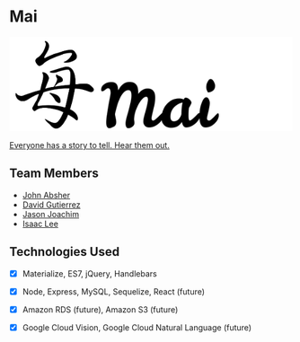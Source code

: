 # Mai
![Mai](public/assets/images/mai_splash.png?raw=true)

[Everyone has a story to tell. Hear them out.](https://mai-app.herokuapp.com/)


## Team Members
- [John Absher](https://www.linkedin.com/in/johnabsher/)
- [David Gutierrez](https://www.linkedin.com/in/david-gutierrez-979a4a148/)
- [Jason Joachim](https://www.linkedin.com/in/jasonjoachim/)
- [Isaac Lee](https://www.linkedin.com/in/ijlee2/)


## Technologies Used
- [x] Materialize, ES7, jQuery, Handlebars

- [x] Node, Express, MySQL, Sequelize, React (future)

- [x] Amazon RDS (future), Amazon S3 (future)

- [x] Google Cloud Vision, Google Cloud Natural Language (future)
